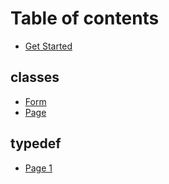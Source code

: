 # Table of contents

* [Get Started](README.md)

## classes

* [Form](classes/form.md)
* [Page](classes/page.md)

## typedef

* [Page 1](typedef/page-1.md)
